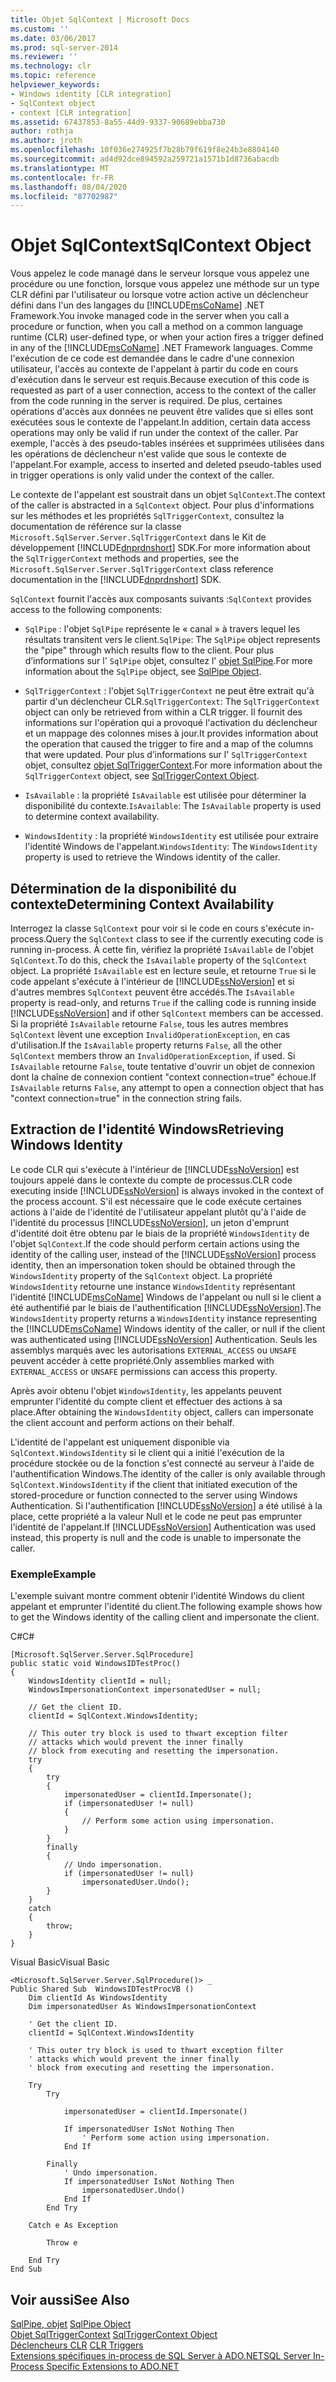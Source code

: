 ```yaml
---
title: Objet SqlContext | Microsoft Docs
ms.custom: ''
ms.date: 03/06/2017
ms.prod: sql-server-2014
ms.reviewer: ''
ms.technology: clr
ms.topic: reference
helpviewer_keywords:
- Windows identity [CLR integration]
- SqlContext object
- context [CLR integration]
ms.assetid: 67437853-8a55-44d9-9337-90689ebba730
author: rothja
ms.author: jroth
ms.openlocfilehash: 10f036e274925f7b28b79f619f8e24b3e8804140
ms.sourcegitcommit: ad4d92dce894592a259721a1571b1d8736abacdb
ms.translationtype: MT
ms.contentlocale: fr-FR
ms.lasthandoff: 08/04/2020
ms.locfileid: "87702987"
---
```

# <a name="sqlcontext-object"></a><span data-ttu-id="dbe45-102">Objet SqlContext</span><span class="sxs-lookup"><span data-stu-id="dbe45-102">SqlContext Object</span></span>
  <span data-ttu-id="dbe45-103">Vous appelez le code managé dans le serveur lorsque vous appelez une procédure ou une fonction, lorsque vous appelez une méthode sur un type CLR défini par l'utilisateur ou lorsque votre action active un déclencheur défini dans l'un des langages du [!INCLUDE[msCoName](../../includes/msconame-md.md)] .NET Framework.</span><span class="sxs-lookup"><span data-stu-id="dbe45-103">You invoke managed code in the server when you call a procedure or function, when you call a method on a common language runtime (CLR) user-defined type, or when your action fires a trigger defined in any of the [!INCLUDE[msCoName](../../includes/msconame-md.md)] .NET Framework languages.</span></span> <span data-ttu-id="dbe45-104">Comme l'exécution de ce code est demandée dans le cadre d'une connexion utilisateur, l'accès au contexte de l'appelant à partir du code en cours d'exécution dans le serveur est requis.</span><span class="sxs-lookup"><span data-stu-id="dbe45-104">Because execution of this code is requested as part of a user connection, access to the context of the caller from the code running in the server is required.</span></span> <span data-ttu-id="dbe45-105">De plus, certaines opérations d'accès aux données ne peuvent être valides que si elles sont exécutées sous le contexte de l'appelant.</span><span class="sxs-lookup"><span data-stu-id="dbe45-105">In addition, certain data access operations may only be valid if run under the context of the caller.</span></span> <span data-ttu-id="dbe45-106">Par exemple, l'accès à des pseudo-tables insérées et supprimées utilisées dans les opérations de déclencheur n'est valide que sous le contexte de l'appelant.</span><span class="sxs-lookup"><span data-stu-id="dbe45-106">For example, access to inserted and deleted pseudo-tables used in trigger operations is only valid under the context of the caller.</span></span>  
  
 <span data-ttu-id="dbe45-107">Le contexte de l'appelant est soustrait dans un objet `SqlContext`.</span><span class="sxs-lookup"><span data-stu-id="dbe45-107">The context of the caller is abstracted in a `SqlContext` object.</span></span> <span data-ttu-id="dbe45-108">Pour plus d'informations sur les méthodes et les propriétés `SqlTriggerContext`, consultez la documentation de référence sur la classe `Microsoft.SqlServer.Server.SqlTriggerContext` dans le Kit de développement [!INCLUDE[dnprdnshort](../../includes/dnprdnshort-md.md)] SDK.</span><span class="sxs-lookup"><span data-stu-id="dbe45-108">For more information about the `SqlTriggerContext` methods and properties, see the `Microsoft.SqlServer.Server.SqlTriggerContext` class reference documentation in the [!INCLUDE[dnprdnshort](../../includes/dnprdnshort-md.md)] SDK.</span></span>  
  
 <span data-ttu-id="dbe45-109">`SqlContext` fournit l'accès aux composants suivants :</span><span class="sxs-lookup"><span data-stu-id="dbe45-109">`SqlContext` provides access to the following components:</span></span>  
  
-   <span data-ttu-id="dbe45-110">`SqlPipe` : l'objet `SqlPipe` représente le « canal » à travers lequel les résultats transitent vers le client.</span><span class="sxs-lookup"><span data-stu-id="dbe45-110">`SqlPipe`: The `SqlPipe` object represents the "pipe" through which results flow to the client.</span></span> <span data-ttu-id="dbe45-111">Pour plus d’informations sur l' `SqlPipe` objet, consultez l' [objet SqlPipe](sqlpipe-object.md).</span><span class="sxs-lookup"><span data-stu-id="dbe45-111">For more information about the `SqlPipe` object, see [SqlPipe Object](sqlpipe-object.md).</span></span>  
  
-   <span data-ttu-id="dbe45-112">`SqlTriggerContext` : l'objet `SqlTriggerContext` ne peut être extrait qu'à partir d'un déclencheur CLR.</span><span class="sxs-lookup"><span data-stu-id="dbe45-112">`SqlTriggerContext`: The `SqlTriggerContext` object can only be retrieved from within a CLR trigger.</span></span> <span data-ttu-id="dbe45-113">Il fournit des informations sur l'opération qui a provoqué l'activation du déclencheur et un mappage des colonnes mises à jour.</span><span class="sxs-lookup"><span data-stu-id="dbe45-113">It provides information about the operation that caused the trigger to fire and a map of the columns that were updated.</span></span> <span data-ttu-id="dbe45-114">Pour plus d’informations sur l' `SqlTriggerContext` objet, consultez [objet SqlTriggerContext](sqltriggercontext-object.md).</span><span class="sxs-lookup"><span data-stu-id="dbe45-114">For more information about the `SqlTriggerContext` object, see [SqlTriggerContext Object](sqltriggercontext-object.md).</span></span>  
  
-   <span data-ttu-id="dbe45-115">`IsAvailable` : la propriété `IsAvailable` est utilisée pour déterminer la disponibilité du contexte.</span><span class="sxs-lookup"><span data-stu-id="dbe45-115">`IsAvailable`: The `IsAvailable` property is used to determine context availability.</span></span>  
  
-   <span data-ttu-id="dbe45-116">`WindowsIdentity` : la propriété `WindowsIdentity` est utilisée pour extraire l'identité Windows de l'appelant.</span><span class="sxs-lookup"><span data-stu-id="dbe45-116">`WindowsIdentity`: The `WindowsIdentity` property is used to retrieve the Windows identity of the caller.</span></span>  
  
## <a name="determining-context-availability"></a><span data-ttu-id="dbe45-117">Détermination de la disponibilité du contexte</span><span class="sxs-lookup"><span data-stu-id="dbe45-117">Determining Context Availability</span></span>  
 <span data-ttu-id="dbe45-118">Interrogez la classe `SqlContext` pour voir si le code en cours s'exécute in-process.</span><span class="sxs-lookup"><span data-stu-id="dbe45-118">Query the `SqlContext` class to see if the currently executing code is running in-process.</span></span> <span data-ttu-id="dbe45-119">À cette fin, vérifiez la propriété `IsAvailable` de l'objet `SqlContext`.</span><span class="sxs-lookup"><span data-stu-id="dbe45-119">To do this, check the `IsAvailable` property of the `SqlContext` object.</span></span> <span data-ttu-id="dbe45-120">La propriété `IsAvailable` est en lecture seule, et retourne `True` si le code appelant s'exécute à l'intérieur de [!INCLUDE[ssNoVersion](../../includes/ssnoversion-md.md)] et si d'autres membres `SqlContext` peuvent être accédés.</span><span class="sxs-lookup"><span data-stu-id="dbe45-120">The `IsAvailable` property is read-only, and returns `True` if the calling code is running inside [!INCLUDE[ssNoVersion](../../includes/ssnoversion-md.md)] and if other `SqlContext` members can be accessed.</span></span> <span data-ttu-id="dbe45-121">Si la propriété `IsAvailable` retourne `False`, tous les autres membres `SqlContext` lèvent une exception `InvalidOperationException`, en cas d'utilisation.</span><span class="sxs-lookup"><span data-stu-id="dbe45-121">If the `IsAvailable` property returns `False`, all the other `SqlContext` members throw an `InvalidOperationException`, if used.</span></span> <span data-ttu-id="dbe45-122">Si `IsAvailable` retourne `False`, toute tentative d'ouvrir un objet de connexion dont la chaîne de connexion contient "context connection=true" échoue.</span><span class="sxs-lookup"><span data-stu-id="dbe45-122">If `IsAvailable` returns `False`, any attempt to open a connection object that has "context connection=true" in the connection string fails.</span></span>  
  
## <a name="retrieving-windows-identity"></a><span data-ttu-id="dbe45-123">Extraction de l'identité Windows</span><span class="sxs-lookup"><span data-stu-id="dbe45-123">Retrieving Windows Identity</span></span>  
 <span data-ttu-id="dbe45-124">Le code CLR qui s'exécute à l'intérieur de [!INCLUDE[ssNoVersion](../../includes/ssnoversion-md.md)] est toujours appelé dans le contexte du compte de processus.</span><span class="sxs-lookup"><span data-stu-id="dbe45-124">CLR code executing inside [!INCLUDE[ssNoVersion](../../includes/ssnoversion-md.md)] is always invoked in the context of the process account.</span></span> <span data-ttu-id="dbe45-125">S'il est nécessaire que le code exécute certaines actions à l'aide de l'identité de l'utilisateur appelant plutôt qu'à l'aide de l'identité du processus [!INCLUDE[ssNoVersion](../../includes/ssnoversion-md.md)], un jeton d'emprunt d'identité doit être obtenu par le biais de la propriété `WindowsIdentity` de l'objet `SqlContext`.</span><span class="sxs-lookup"><span data-stu-id="dbe45-125">If the code should perform certain actions using the identity of the calling user, instead of the [!INCLUDE[ssNoVersion](../../includes/ssnoversion-md.md)] process identity, then an impersonation token should be obtained through the `WindowsIdentity` property of the `SqlContext` object.</span></span> <span data-ttu-id="dbe45-126">La propriété `WindowsIdentity` retourne une instance `WindowsIdentity` représentant l'identité [!INCLUDE[msCoName](../../includes/msconame-md.md)] Windows de l'appelant ou null si le client a été authentifié par le biais de l'authentification [!INCLUDE[ssNoVersion](../../includes/ssnoversion-md.md)].</span><span class="sxs-lookup"><span data-stu-id="dbe45-126">The `WindowsIdentity` property returns a `WindowsIdentity` instance representing the [!INCLUDE[msCoName](../../includes/msconame-md.md)] Windows identity of the caller, or null if the client was authenticated using [!INCLUDE[ssNoVersion](../../includes/ssnoversion-md.md)] Authentication.</span></span> <span data-ttu-id="dbe45-127">Seuls les assemblys marqués avec les autorisations `EXTERNAL_ACCESS` ou `UNSAFE` peuvent accéder à cette propriété.</span><span class="sxs-lookup"><span data-stu-id="dbe45-127">Only assemblies marked with `EXTERNAL_ACCESS` or `UNSAFE` permissions can access this property.</span></span>  
  
 <span data-ttu-id="dbe45-128">Après avoir obtenu l'objet `WindowsIdentity`, les appelants peuvent emprunter l'identité du compte client et effectuer des actions à sa place.</span><span class="sxs-lookup"><span data-stu-id="dbe45-128">After obtaining the `WindowsIdentity` object, callers can impersonate the client account and perform actions on their behalf.</span></span>  
  
 <span data-ttu-id="dbe45-129">L'identité de l'appelant est uniquement disponible via `SqlContext.WindowsIdentity` si le client qui a initié l'exécution de la procédure stockée ou de la fonction s'est connecté au serveur à l'aide de l'authentification Windows.</span><span class="sxs-lookup"><span data-stu-id="dbe45-129">The identity of the caller is only available through `SqlContext.WindowsIdentity` if the client that initiated execution of the stored-procedure or function connected to the server using Windows Authentication.</span></span> <span data-ttu-id="dbe45-130">Si l'authentification [!INCLUDE[ssNoVersion](../../includes/ssnoversion-md.md)] a été utilisé à la place, cette propriété a la valeur Null et le code ne peut pas emprunter l'identité de l'appelant.</span><span class="sxs-lookup"><span data-stu-id="dbe45-130">If [!INCLUDE[ssNoVersion](../../includes/ssnoversion-md.md)] Authentication was used instead, this property is null and the code is unable to impersonate the caller.</span></span>  
  
### <a name="example"></a><span data-ttu-id="dbe45-131">Exemple</span><span class="sxs-lookup"><span data-stu-id="dbe45-131">Example</span></span>  
 <span data-ttu-id="dbe45-132">L'exemple suivant montre comment obtenir l'identité Windows du client appelant et emprunter l'identité du client.</span><span class="sxs-lookup"><span data-stu-id="dbe45-132">The following example shows how to get the Windows identity of the calling client and impersonate the client.</span></span>  
  
 <span data-ttu-id="dbe45-133">C#</span><span class="sxs-lookup"><span data-stu-id="dbe45-133">C#</span></span>  
  
```  
[Microsoft.SqlServer.Server.SqlProcedure]  
public static void WindowsIDTestProc()  
{  
    WindowsIdentity clientId = null;  
    WindowsImpersonationContext impersonatedUser = null;  
  
    // Get the client ID.  
    clientId = SqlContext.WindowsIdentity;  
  
    // This outer try block is used to thwart exception filter   
    // attacks which would prevent the inner finally   
    // block from executing and resetting the impersonation.  
    try  
    {  
        try  
        {  
            impersonatedUser = clientId.Impersonate();  
            if (impersonatedUser != null)  
            {  
                // Perform some action using impersonation.  
            }  
        }  
        finally  
        {  
            // Undo impersonation.  
            if (impersonatedUser != null)  
                impersonatedUser.Undo();  
        }  
    }  
    catch  
    {  
        throw;  
    }  
}  
```  
  
 <span data-ttu-id="dbe45-134">Visual Basic</span><span class="sxs-lookup"><span data-stu-id="dbe45-134">Visual Basic</span></span>  
  
```  
<Microsoft.SqlServer.Server.SqlProcedure()> _  
Public Shared Sub  WindowsIDTestProcVB ()  
    Dim clientId As WindowsIdentity  
    Dim impersonatedUser As WindowsImpersonationContext  
  
    ' Get the client ID.  
    clientId = SqlContext.WindowsIdentity  
  
    ' This outer try block is used to thwart exception filter   
    ' attacks which would prevent the inner finally   
    ' block from executing and resetting the impersonation.  
  
    Try  
        Try  
  
            impersonatedUser = clientId.Impersonate()  
  
            If impersonatedUser IsNot Nothing Then  
                ' Perform some action using impersonation.  
            End If  
  
        Finally  
            ' Undo impersonation.  
            If impersonatedUser IsNot Nothing Then  
                impersonatedUser.Undo()  
            End If  
        End Try  
  
    Catch e As Exception  
  
        Throw e  
  
    End Try  
End Sub  
```  
  
## <a name="see-also"></a><span data-ttu-id="dbe45-135">Voir aussi</span><span class="sxs-lookup"><span data-stu-id="dbe45-135">See Also</span></span>  
 <span data-ttu-id="dbe45-136">[SqlPipe, objet](sqlpipe-object.md) </span><span class="sxs-lookup"><span data-stu-id="dbe45-136">[SqlPipe Object](sqlpipe-object.md) </span></span>  
 <span data-ttu-id="dbe45-137">[Objet SqlTriggerContext](sqltriggercontext-object.md) </span><span class="sxs-lookup"><span data-stu-id="dbe45-137">[SqlTriggerContext Object](sqltriggercontext-object.md) </span></span>  
 <span data-ttu-id="dbe45-138">[Déclencheurs CLR](../../database-engine/dev-guide/clr-triggers.md) </span><span class="sxs-lookup"><span data-stu-id="dbe45-138">[CLR Triggers](../../database-engine/dev-guide/clr-triggers.md) </span></span>  
 [<span data-ttu-id="dbe45-139">Extensions spécifiques in-process de SQL Server à ADO.NET</span><span class="sxs-lookup"><span data-stu-id="dbe45-139">SQL Server In-Process Specific Extensions to ADO.NET</span></span>](sql-server-in-process-specific-extensions-to-ado-net.md)  
  
  
